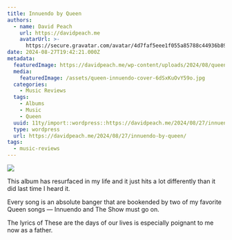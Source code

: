 ```yaml
---
title: Innuendo by Queen
authors:
  - name: David Peach
    url: https://davidpeach.me
    avatarUrl: >-
      https://secure.gravatar.com/avatar/4d7faf5eee1f055a85788c44936b8995eaab6dfb004e7854ec747ccb272e91ee?s=96&d=mm&r=g
date: 2024-08-27T19:42:21.000Z
metadata:
  featuredImage: https://davidpeach.me/wp-content/uploads/2024/08/queen-innuendo-cover.jpg
  media:
    featuredImage: /assets/queen-innuendo-cover-6dSxKuOvY59o.jpg
  categories:
    - Music Reviews
  tags:
    - Albums
    - Music
    - Queen
  uuid: 11ty/import::wordpress::https://davidpeach.me/2024/08/27/innuendo-by-queen/
  type: wordpress
  url: https://davidpeach.me/2024/08/27/innuendo-by-queen/
tags:
  - music-reviews
---
```

[![](/assets/queen-innuendo-cover-6dSxKuOvY59o.jpg)](/assets/queen-innuendo-cover-6dSxKuOvY59o.jpg)

This album has resurfaced in my life and it just hits a lot differently than it did last time I heard it.

Every song is an absolute banger that are bookended by two of my favorite Queen songs — Innuendo and The Show must go on.

The lyrics of These are the days of our lives is especially poignant to me now as a father.